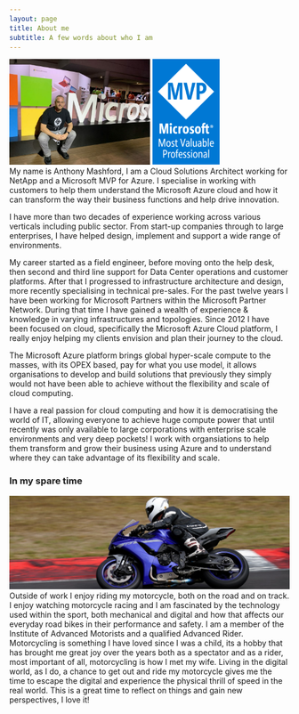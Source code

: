 ```yaml
---
layout: page
title: About me
subtitle: A few words about who I am
---
```


<img src="assets/img/me.jpeg" height="190">
<img src="assets/img/mvp.png" height="190">
<br>
My name is Anthony Mashford, I am a Cloud Solutions Architect working for NetApp and a Microsoft MVP for Azure. I specialise in working with customers to help them understand the Microsoft Azure cloud and how it can transform the way their business functions and help drive innovation.

I have more than two decades of experience working across various verticals including public sector. From start-up companies through to large enterprises, I have helped design, implement and support a wide range of environments.

My career started as a field engineer, before moving onto the help desk, then second and third line support for Data Center operations and customer platforms. After that I progressed to infrastructure architecture and design, more recently specialising in technical pre-sales. For the past twelve years I have been working for Microsoft  Partners within the Microsoft Partner Network. During that time I have gained a wealth of experience & knowledge in varying infrastructures and topologies. Since 2012 I have been focused on cloud, specifically the Microsoft Azure Cloud platform, I really enjoy helping my clients envision and plan their journey to the cloud.

The Microsoft Azure platform brings global hyper-scale compute to the masses, with its OPEX based, pay for what you use model, it allows organisations to develop and build solutions that previously they simply would not have been able to achieve without the flexibility and scale of cloud computing.

I have a real passion for cloud computing and how it is democratising the world of IT, allowing everyone to achieve huge compute power that until recently was only available to large corporations with enterprise scale environments and very deep pockets!  I work with organsiations to help them transform and grow their business using Azure and to understand where they can take advantage of its flexibility and scale.

### In my spare time
![Riding](assets/img/aboutme-riding.jpeg)
Outside of work I enjoy riding my motorcycle, both on the road and on track. I enjoy watching motorcycle racing and I am fascinated by the technology used within the sport, both mechanical and digital and how that affects our everyday road bikes in their performance and safety. I am a member of the Institute of Advanced Motorists and a qualified Advanced Rider. Motorcycling is something I have loved since I was a child, its a hobby that has brought me great joy over the years both as a spectator and as a rider, most important of all, motorcycling is how I met my wife. Living in the digital world, as I do, a chance to get out and ride my motorcycle gives me the time to escape the digital and experience the physical thrill of speed in the real world. This is a great time to reflect on things and gain new perspectives, I love it!
